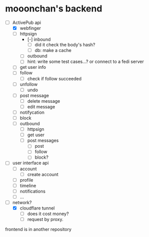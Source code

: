 # mooonchan's backend

- [ ] ActivePub api
  - [x] webfinger
  - [ ] httpsign
    - [-] inbound
      - [ ] did it check the body's hash?
      - [ ] db: make a cache
    - [ ] outbound
    - [ ] hint: write some test cases...? or connect to a fedi server
  - [ ] get user info
  - [ ] follow
    - [ ] check if follow succeeded
  - [ ] unfollow
    - [ ] undo
  - [ ] post message
    - [ ] delete message
    - [ ] edit message
  - [ ] notifycation
  - [ ] block
  - [ ] outbound
    - [ ] httpsign
    - [ ] get user
    - [ ] post messages
      - [ ] post
      - [ ] follow
      - [ ] block?
- [ ] user interface api
  - [ ] account
    - [ ] create account
  - [ ] profile
  - [ ] timeline
  - [ ] notifications
  - [ ] ...
- [ ] network?
  - [x] cloudflare tunnel
    - [ ] does it cost money?
    - [ ] request by proxy.

frontend is in another repository
